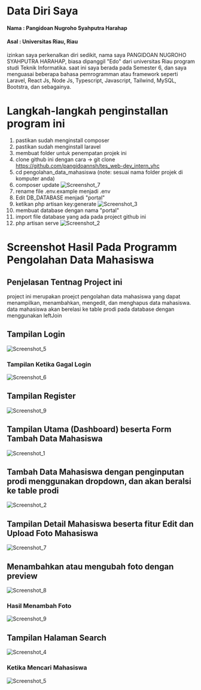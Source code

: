 # Data Diri Saya
#### Nama : Pangidoan Nugroho Syahputra Harahap
#### Asal : Universitas Riau, Riau

izinkan saya perkenalkan diri sedikit, nama saya PANGIDOAN NUGROHO SYAHPUTRA HARAHAP, biasa dipanggil "Edo" dari universitas Riau program studi Teknik Informatika. saat ini saya berada pada Semester 6, dan saya menguasai beberapa bahasa pemrogramman atau framework seperti Laravel, React Js, Node Js, Typescript, Javascript, Tailwind, MySQL, Bootstra, dan sebagainya. 

# Langkah-langkah penginstallan program ini
1. pastikan sudah menginstall composer
2. pastikan sudah menginstall laravel
4. membuat folder untuk penempatan projek ini
4. clone github ini dengan cara -> git clone https://github.com/pangidoannsh/tes_web-dev_intern_yhc
5. cd pengolahan_data_mahasiswa (note: sesuai nama folder projek di komputer anda)
6. composer update
 ![Screenshot_7](https://user-images.githubusercontent.com/74215225/211141235-ee55c265-d1d1-42cd-8e31-ec3b4cbd2e60.png)
7. rename file .env.example menjadi .env
8. Edit DB_DATABASE menjadi "portal"
9. ketikan php artisan key:generate
 ![Screenshot_3](https://user-images.githubusercontent.com/74215225/211141497-f5270b48-4511-4667-8f8a-247eb37d9830.png)
10. membuat database dengan nama "portal"
11. import file database yang ada pada project github ini
12. php artisan serve
  ![Screenshot_2](https://user-images.githubusercontent.com/74215225/211141245-cbf7e5a6-cf74-42b9-9dd6-1160b972d003.png)


# Screenshot Hasil Pada Programm Pengolahan Data Mahasiswa
## Penjelasan Tentnag Project ini
project ini merupakan proejct pengolahan data mahasiswa yang dapat menampilkan, menambahkan, mengedit, dan menghapus data mahasiswa. data mahasiswa akan berelasi ke table prodi pada database dengan menggunakan leftJoin

## Tampilan Login
 ![Screenshot_5](https://user-images.githubusercontent.com/74215225/211141667-8fa3976c-1c16-4c64-92c1-3c38f0caad16.png)
### Tampilan Ketika Gagal Login
 ![Screenshot_6](https://user-images.githubusercontent.com/74215225/211141677-afb8a3c7-9ca4-49e4-a75a-c304d78d543a.png)
## Tampilan Register
 ![Screenshot_9](https://user-images.githubusercontent.com/74215225/211141744-17e897e0-80b2-49c0-93b8-5ef362c20eae.png)
## Tampilan Utama (Dashboard) beserta Form Tambah Data Mahasiswa
 ![Screenshot_1](https://user-images.githubusercontent.com/74215225/211158214-92974ac9-cda0-4f7a-8ad0-1982eea4adeb.png)
## Tambah Data Mahasiswa dengan penginputan prodi menggunakan dropdown, dan akan beralsi ke table prodi
 ![Screenshot_2](https://user-images.githubusercontent.com/74215225/211158263-0a16a2f6-0090-4419-85b2-def509f68e4b.png)
## Tampilan Detail Mahasiswa beserta fitur Edit dan Upload Foto Mahasiswa
 ![Screenshot_7](https://user-images.githubusercontent.com/74215225/211158301-1cedd866-71ef-4e57-87ef-a4880436c31d.png)
## Menambahkan atau mengubah foto dengan preview 
 ![Screenshot_8](https://user-images.githubusercontent.com/74215225/211158308-d96689be-61b1-46f2-98ac-953152ddefdc.png)
 ### Hasil Menambah Foto
 ![Screenshot_9](https://user-images.githubusercontent.com/74215225/211158314-7d8f9570-13c7-44ae-8749-0e609889204a.png)
## Tampilan Halaman Search
 ![Screenshot_4](https://user-images.githubusercontent.com/74215225/211158360-4ccdd634-4360-45b1-bae5-b51a36df8d75.png)
### Ketika Mencari Mahasiswa
 ![Screenshot_5](https://user-images.githubusercontent.com/74215225/211158371-811d09c4-abac-481b-880b-877d674e3443.png)
